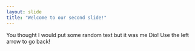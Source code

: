```yaml
---
layout: slide
title: "Welcome to our second slide!"
---
```

You thought I would put some random text but it was me Dio!
Use the left arrow to go back!
